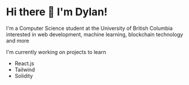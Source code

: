 <h1 style="align=center">Hi there 👋 I'm Dylan!</h1>

I'm a Computer Science student at the University of British Columbia interested in web development, machine learning, blockchain technology and more

I'm currently working on projects to learn
- React.js
- Tailwind
- Solidity
